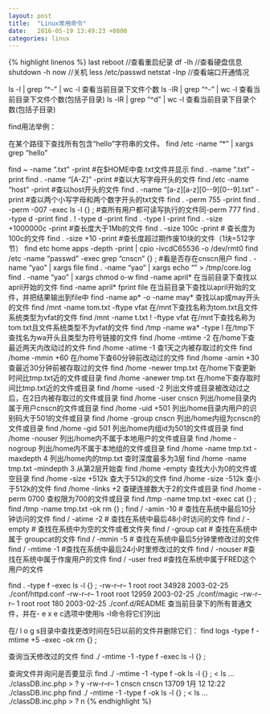 ```yaml
---
layout: post
title:  "Linux常用命令"
date:   2016-05-19 13:49:23 +0800
categories: linux
---
```

{% highlight linenos %}
last reboot //查看重启纪录
df -lh //查看硬盘信息
shutdown -h now //关机
less /etc/passwd
netstat -lnp //查看端口开通情况

ls -l | grep “^-” | wc -l 查看当前目录下文件个数
ls -lR | grep “^-” | wc -l 查看当前目录下文件个数(包括子目录)
ls -lR | grep “^d” | wc -l 查看当前目录下目录个数(包括子目录)

find用法举例：

在某个路径下查找所有包含“hello”字符串的文件。
find /etc -name “*” | xargs grep “hello”

find ~ -name “.txt” -print #在$HOME中查.txt文件并显示
find . -name “.txt” -print
find . -name “[A-Z]” -print #查以大写字母开头的文件
find /etc -name “host” -print #查以host开头的文件
find . -name “[a-z][a-z][0--9][0--9].txt” -print #查以两个小写字母和两个数字开头的txt文件
find . -perm 755 -print
find . -perm -007 -exec ls -l {} \; #查所有用户都可读写执行的文件同-perm 777
find . -type d -print
find . ! -type d -print
find . -type l -print
find . -size +1000000c -print #查长度大于1Mb的文件
find . -size 100c -print # 查长度为100c的文件
find . -size +10 -print #查长度超过期作废10块的文件（1块=512字节）
find etc home apps -depth -print | cpio -ivcdC65536 -o /dev/rmt0
find /etc -name “passwd” -exec grep “cnscn” {} \; #看是否存在cnscn用户
find . -name “yao” | xargs file
find . -name “yao” | xargs echo “” > /tmp/core.log
find . -name “yao” | xargs chmod o-w
find -name april* 在当前目录下查找以april开始的文件
find -name april* fprint file 在当前目录下查找以april开始的文件，并把结果输出到file中
find -name ap* -o -name may* 查找以ap或may开头的文件
find /mnt -name tom.txt -ftype vfat 在/mnt下查找名称为tom.txt且文件系统类型为vfat的文件
find /mnt -name t.txt ! -ftype vfat 在/mnt下查找名称为tom.txt且文件系统类型不为vfat的文件
find /tmp -name wa* -type l 在/tmp下查找名为wa开头且类型为符号链接的文件
find /home -mtime -2 在/home下查最近两天内改动过的文件
find /home -atime -1 查1天之内被存取过的文件
find /home -mmin +60 在/home下查60分钟前改动过的文件
find /home -amin +30 查最近30分钟前被存取过的文件
find /home -newer tmp.txt 在/home下查更新时间比tmp.txt近的文件或目录
find /home -anewer tmp.txt 在/home下查存取时间比tmp.txt近的文件或目录
find /home -used -2 列出文件或目录被改动过之后，在2日内被存取过的文件或目录
find /home -user cnscn 列出/home目录内属于用户cnscn的文件或目录
find /home -uid +501 列出/home目录内用户的识别码大于501的文件或目录
find /home -group cnscn 列出/home内组为cnscn的文件或目录
find /home -gid 501 列出/home内组id为501的文件或目录
find /home -nouser 列出/home内不属于本地用户的文件或目录
find /home -nogroup 列出/home内不属于本地组的文件或目录
find /home -name tmp.txt -maxdepth 4 列出/home内的tmp.txt 查时深度最多为3层
find /home -name tmp.txt -mindepth 3 从第2层开始查
find /home -empty 查找大小为0的文件或空目录
find /home -size +512k 查大于512k的文件
find /home -size -512k 查小于512k的文件
find /home -links +2 查硬连接数大于2的文件或目录
find /home -perm 0700 查权限为700的文件或目录
find /tmp -name tmp.txt -exec cat {} \;
find /tmp -name tmp.txt -ok rm {} \;
find / -amin -10 # 查找在系统中最后10分钟访问的文件
find / -atime -2 # 查找在系统中最后48小时访问的文件
find / -empty # 查找在系统中为空的文件或者文件夹
find / -group cat # 查找在系统中属于 groupcat的文件
find / -mmin -5 # 查找在系统中最后5分钟里修改过的文件
find / -mtime -1 #查找在系统中最后24小时里修改过的文件
find / -nouser #查找在系统中属于作废用户的文件
find / -user fred #查找在系统中属于FRED这个用户的文件

find . -type f -exec ls -l {} \;
-rw-r–r– 1 root root 34928 2003-02-25 ./conf/httpd.conf
-rw-r–r– 1 root root 12959 2003-02-25 ./conf/magic
-rw-r–r– 1 root root 180 2003-02-25 ./conf.d/README
查当前目录下的所有普通文件，并在- e x e c选项中使用ls -l命令将它们列出

在/ l o g s目录中查找更改时间在5日以前的文件并删除它们：
find logs -type f -mtime +5 -exec -ok rm {} \;

查询当天修改过的文件
find ./ -mtime -1 -type f -exec ls -l {} \;

查询文件并询问是否要显示
find ./ -mtime -1 -type f -ok ls -l {} \;
< ls … ./classDB.inc.php > ? y
-rw-r–r– 1 cnscn cnscn 13709 1月 12 12:22 ./classDB.inc.php
find ./ -mtime -1 -type f -ok ls -l {} \;
< ls … ./classDB.inc.php > ? n
{% endhighlight %}
